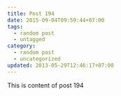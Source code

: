 ```yaml
---
title: Post 194
date: 2015-09-04T09:59:44+07:00
tags:
  - random post
  - untagged
category:
  - random post
  - uncategorized
updated: 2013-05-29T12:46:17+07:00
---
```

This is content of post 194